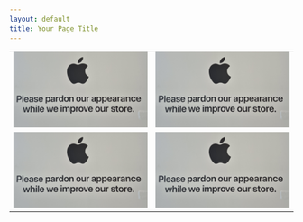 ```yaml
---
layout: default
title: Your Page Title
---
```



<table style="width:100%; text-align:center; table-layout:fixed;">
  <tr>
    <td>
      <a href="research_topic1.md">
        <img src="assets/images/test-image.jpg" alt="Figure 1" style="width:100%; max-width:300px;">
      </a>
    </td>
    <td>
      <a href="research_topic2.md">
        <img src="assets/images/test-image.jpg" alt="Figure 1" style="width:100%; max-width:300px;">
      </a>
    </td>
  </tr>
  <tr>
    <td>
      <a href="research_topic3.md">
        <img src="assets/images/test-image.jpg" alt="Figure 1" style="width:100%; max-width:300px;">
      </a>
    </td>
    <td>
      <a href="research_topic4.md">
        <img src="assets/images/test-image.jpg" alt="Figure 1" style="width:100%; max-width:300px;">
      </a>
    </td>
  </tr>
</table>